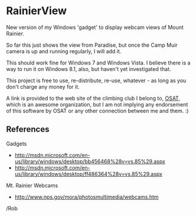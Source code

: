RainierView
===========

New version of my Windows 'gadget' to display webcam views of Mount Rainier.

So far this just shows the view from Paradise, but once the Camp Muir camera is up and running regularly,
I will add it.

This should work fine for Windows 7 and Windows Vista. 
I believe there is a way to run it on Windows 8.1, also, but haven't yet investigated that.

This project is free to use, re-distribute, re-use, whatever - as long as you don't charge any money for it.

A link is provided to the web site of the climbing club I belong to, [OSAT](http://osat.org/), which is an awesome organization, 
but I am not implying any endorsement of this software by OSAT or any other connection between me and them. :)


References
----------
Gadgets
* http://msdn.microsoft.com/en-us/library/windows/desktop/bb456468%28v=vs.85%29.aspx
* http://msdn.microsoft.com/en-us/library/windows/desktop/ff486364%28v=vs.85%29.aspx

Mt. Rainier Webcams
* http://www.nps.gov/mora/photosmultimedia/webcams.htm

/Rob

